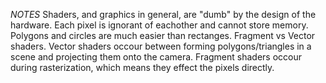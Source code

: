 *NOTES*
Shaders, and graphics in general, are "dumb" by the design of the hardware. Each pixel is ignorant of eachother and cannot store memory.
Polygons and circles are much easier than rectanges.
Fragment vs Vector shaders.
    Vector shaders occour between forming polygons/triangles in a scene and projecting them onto the camera.
    Fragment shaders occour during rasterization, which means they effect the pixels directly. 
